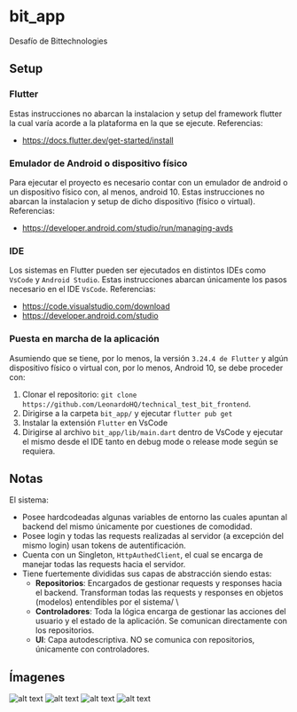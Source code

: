 # bit_app

Desafío de Bittechnologies

## Setup

### Flutter
Estas instrucciones no abarcan la instalacion y setup del framework flutter la cual varía acorde a la plataforma en la que se ejecute. Referencias:
- https://docs.flutter.dev/get-started/install

### Emulador de Android o dispositivo físico
Para ejecutar el proyecto es necesario contar con un emulador de android o un dispositivo físico con, al menos, android 10. Estas instrucciones no abarcan la instalacion y setup de dicho dispositivo (físico o virtual). Referencias:
- https://developer.android.com/studio/run/managing-avds

### IDE
Los sistemas en Flutter pueden ser ejecutados en distintos IDEs como ```VsCode``` y ```Android Studio```. Estas instrucciones abarcan únicamente los pasos necesario en el IDE ```VsCode```. Referencias:
- https://code.visualstudio.com/download
- https://developer.android.com/studio

### Puesta en marcha de la aplicación
Asumiendo que se tiene, por lo menos, la versión ```3.24.4 de Flutter``` y algún dispositivo físico o virtual con, por lo menos, Android 10, se debe proceder con:

1. Clonar el repositorio: ```git clone https://github.com/LeonardoHQ/technical_test_bit_frontend```.
2. Dirigirse a la carpeta ```bit_app/``` y ejecutar ```flutter pub get ```
3. Instalar la extensión ```Flutter``` en VsCode 
4. Dirigirse al archivo ```bit_app/lib/main.dart``` dentro de VsCode y ejecutar el mismo desde el IDE tanto en debug mode o release mode según se requiera. 


## Notas
El sistema:
- Posee hardcodeadas algunas variables de entorno las cuales apuntan al backend del mismo únicamente por cuestiones de comodidad. 
- Posee login y todas las requests realizadas al servidor (a excepción del mismo login) usan tokens de autentificación. 
- Cuenta con un Singleton, ```HttpAuthedClient```, el cual se encarga de manejar todas las requests hacia el servidor. 
- Tiene fuertemente divididas sus capas de abstracción siendo estas:
    - **Repositorios**: Encargados de gestionar requests y responses hacia el backend. Transforman todas las requests y responses en objetos (modelos) entendibles por el sistema/ \
    - **Controladores**: Toda la lógica encarga de gestionar las acciones del usuario y el estado de la aplicación. Se comunican directamente con los repositorios.
    - **UI**: Capa autodescriptiva. NO se comunica con repositorios, únicamente con controladores.   


## Ímagenes
![alt text](./app/bit_app/demo_images/login.png)
![alt text](./app/bit_app/demo_images/list.png)
![alt text](./app/bit_app/demo_images/filter.png)
![alt text](./app/bit_app/demo_images/form.png)
